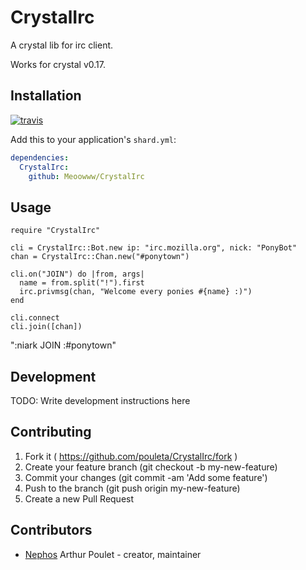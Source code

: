 # CrystalIrc

A crystal lib for irc client.

Works for crystal v0.17.

## Installation

[![travis](https://travis-ci.org/Meoowww/CrystalIrc.svg)](https://travis-ci.org/Meoowww/CrystalIrc)

Add this to your application's `shard.yml`:

```yaml
dependencies:
  CrystalIrc:
    github: Meoowww/CrystalIrc
```


## Usage


```crystal
require "CrystalIrc"

cli = CrystalIrc::Bot.new ip: "irc.mozilla.org", nick: "PonyBot"
chan = CrystalIrc::Chan.new("#ponytown")

cli.on("JOIN") do |from, args|
  name = from.split("!").first
  irc.privmsg(chan, "Welcome every ponies #{name} :)")
end

cli.connect
cli.join([chan])
```
":niark JOIN :#ponytown"


## Development

TODO: Write development instructions here

## Contributing

1. Fork it ( https://github.com/pouleta/CrystalIrc/fork )
2. Create your feature branch (git checkout -b my-new-feature)
3. Commit your changes (git commit -am 'Add some feature')
4. Push to the branch (git push origin my-new-feature)
5. Create a new Pull Request

## Contributors

- [Nephos](https://github.com/Nephos) Arthur Poulet - creator, maintainer
